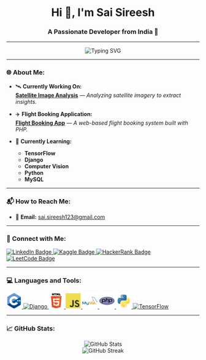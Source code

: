<h1 align="center" class="text-4xl font-semibold text-blue-600">Hi 👋, I'm Sai Sireesh</h1>
<h3 align="center" class="text-2xl font-medium text-gray-600">A Passionate Developer from India 🌟</h3>

---

<div align="center">
  <img src="https://readme-typing-svg.demolab.com?font=Fira+Code&size=22&duration=4000&pause=500&color=0078D6&center=true&vCenter=true&width=450&lines=Web+Developer;Machine+Learning+Enthusiast;Always+Learning+%F0%9F%8C%B1" alt="Typing SVG" />
</div>

---

### 🌐 **About Me:**
- 🛰️ **Currently Working On:**  
  **[Satellite Image Analysis](https://www.kaggle.com/code/saisireesh/satellite-image-analysis)** — *Analyzing satellite imagery to extract insights.*  
- ✈️ **Flight Booking Application:**  
  **[Flight Booking App](https://github.com/SaisireeshGT/Flight-Booking)** — *A web-based flight booking system built with PHP.*

- 🌱 **Currently Learning:**  
  - **TensorFlow**  
  - **Django**  
  - **Computer Vision**  
  - **Python**  
  - **MySQL**

---

### 📬 **How to Reach Me:**
- 📧 **Email:** [sai.sireesh123@gmail.com](mailto:sai.sireesh123@gmail.com)  
  

---

### 🤝 **Connect with Me:**
<p align="left">
  <a href="https://www.linkedin.com/in/sai-sireesh-gt-7a502b284/" target="blank">
    <img src="https://img.shields.io/badge/LinkedIn-0077B5?style=for-the-badge&logo=linkedin&logoColor=white" alt="LinkedIn Badge" />
  </a>
  <a href="https://kaggle.com/saisireesh" target="blank">
    <img src="https://img.shields.io/badge/Kaggle-20BEFF?style=for-the-badge&logo=kaggle&logoColor=white" alt="Kaggle Badge" />
  </a>
  <a href="https://www.hackerrank.com/profile/sai_sireesh123" target="blank">
    <img src="https://img.shields.io/badge/HackerRank-2EC866?style=for-the-badge&logo=hackerrank&logoColor=white" alt="HackerRank Badge" />
  </a>
  <a href="https://www.leetcode.com/sai_sireesh" target="blank">
    <img src="https://img.shields.io/badge/LeetCode-FFA116?style=for-the-badge&logo=leetcode&logoColor=white" alt="LeetCode Badge" />
  </a>
</p>

---

### 💻 **Languages and Tools:**
<p align="left">
  <a href="https://www.w3schools.com/cpp/" target="_blank">
    <img src="https://raw.githubusercontent.com/devicons/devicon/master/icons/cplusplus/cplusplus-original.svg" alt="C++" width="40" height="40" />
  </a>
  <a href="https://www.djangoproject.com/" target="_blank">
    <img src="https://cdn.worldvectorlogo.com/logos/django.svg" alt="Django" width="40" height="40" />
  </a>
  <a href="https://www.w3.org/html/" target="_blank">
    <img src="https://raw.githubusercontent.com/devicons/devicon/master/icons/html5/html5-original-wordmark.svg" alt="HTML5" width="40" height="40" />
  </a>
  <a href="https://developer.mozilla.org/en-US/docs/Web/JavaScript" target="_blank">
    <img src="https://raw.githubusercontent.com/devicons/devicon/master/icons/javascript/javascript-original.svg" alt="JavaScript" width="40" height="40" />
  </a>
  <a href="https://www.mysql.com/" target="_blank">
    <img src="https://raw.githubusercontent.com/devicons/devicon/master/icons/mysql/mysql-original-wordmark.svg" alt="MySQL" width="40" height="40" />
  </a>
  <a href="https://www.php.net" target="_blank">
    <img src="https://raw.githubusercontent.com/devicons/devicon/master/icons/php/php-original.svg" alt="PHP" width="40" height="40" />
  </a>
  <a href="https://www.python.org" target="_blank">
    <img src="https://raw.githubusercontent.com/devicons/devicon/master/icons/python/python-original.svg" alt="Python" width="40" height="40" />
  </a>
  <a href="https://www.tensorflow.org" target="_blank">
    <img src="https://www.vectorlogo.zone/logos/tensorflow/tensorflow-icon.svg" alt="TensorFlow" width="40" height="40" />
  </a>
</p>

---

### 📈 **GitHub Stats:**
<div align="center">
  <img src="https://github-readme-stats.vercel.app/api?username=SaisireeshGT&show_icons=true&theme=radical" alt="GitHub Stats" />
  <br />
  <img src="https://github-readme-streak-stats.herokuapp.com/?user=SaisireeshGT&theme=radical" alt="GitHub Streak" />
</div>
